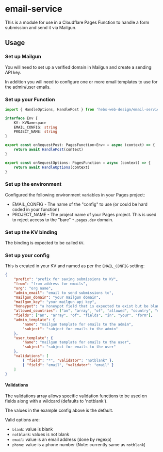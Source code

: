 # email-service

This is a module for use in a Cloudflare Pages Function to handle a form submission and send it via Mailgun.

## Usage

### Set up Mailgun

You will need to set up a verified domain in Mailgun and create a sending API key.

In addition you will need to configure one or more email templates to use for the admin/user emails.

### Set up your Function

```ts
import { HandleOptions, HandlePost } from 'hebs-web-design/email-service'

interface Env {
    KV: KVNamespace
    EMAIL_CONFIG: string
    PROJECT_NAME: string
}

export const onRequestPost: PagesFunction<Env> = async (context) => {
    return await HandlePost(context)
}

export const onRequestOptions: PagesFunction = async (context) => {
    return await HandleOptions(context)
}
```

### Set up the environment

Configured the following environment variables in your Pages project:

* EMAIL_CONFIG - The name of the "config" to use (or could be hard coded in your function)
* PROJECT_NAME - The project name of your Pages project. This is used to reject access to the "bare" `*.pages.dev` domain.

### Set up the KV binding

The binding is expected to be called `KV`.

### Set up your config

This is created in your KV and named as per the `EMAIL_CONFIG` setting:

```json
{
    "prefix": "prefix for saving submissions to KV",
    "from": "from address for emails",
    "org": "org name",
    "admin_email": "email to send submissions to",
    "mailgun_domain": "your mailgun domain",
    "mailgun_key": "your mailgun api key",
    "honeypot": "a honeypot field that is expected to exist but be blank",
    "allowed_countries": ["an", "array", "of", "allowed", "country", "codes"],
    "fields": ["an", "array", "of", "fields", "in", "your", "form"],
    "admin_template": {
        "name": "mailgun template for emails to the admin",
        "subject": "subject for emails to the admin"
    },
    "user_template": {
        "name": "mailgun template for emails to the user",
        "subject": "subject for emails to the user"
    },
    "validations": [
        { "field": "*", "validator": "notblank" },
        { "field": "email", "validator": "email" }
    ] 
}
```

#### Validations

The validations array allows specific validation functions to be used on fields along with a wildcard (defaults to 'notblank').

The values in the example config above is the default.

Valid options are:

* `blank`: value is blank
* `notblank`: values is not blank
* `email`: value is an email address (done by regexp)
* `phone`: value is a phone number (Note: currently same as `notblank`)
